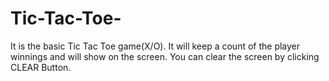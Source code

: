# Tic-Tac-Toe-
It is the basic Tic Tac Toe game(X/O).
It will keep a count of the player winnings and will show on the screen.
You can clear the screen by clicking CLEAR Button.

